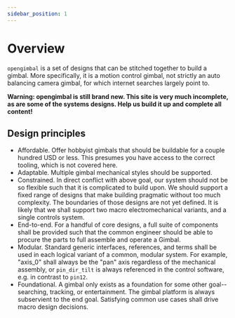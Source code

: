 ```yaml
---
sidebar_position: 1
---
```


# Overview

`opengimbal` is a set of designs that can be stitched together
to build a gimbal. More specifically, it is a motion control gimbal, not strictly
an auto balancing camera gimbal, for which internet searches largely point to.

**Warning: opengimbal is still brand new. This site is very much incomplete, as are some of the systems designs. Help us build it up and complete all content!**

## Design principles

- Affordable. Offer hobbyist gimbals that should be buildable for a couple hundred USD or less. This presumes you have access to the correct tooling, which is not covered here.
- Adaptable. Multiple gimbal mechanical styles should be supported.
- Constrained. In direct conflict with above goal, our system should not be so flexible such that it is complicated to build upon. We should support a fixed range of designs that make building pragmatic without too much complexity. The boundaries of those designs are not yet defined. It is likely that we shall support two macro electromechanical variants, and a single controls system.
- End-to-end. For a handful of core designs, a full suite of components shall be provided such that the common engineer should be able to procure the parts to full assemble and operate a Gimbal.
- Modular. Standard generic interfaces, references, and terms shall be used in each logical variant of a common, modular system. For example, "axis_0" shall always be the "pan" axis regardless of the mechanical assembly, or `pin_dir_tilt` is always referenced in the control software, e.g. in contrast to `pin12`.
- Foundational. A gimbal only exists as a foundation for some other goal--searching, tracking, or entertainment. The gimbal platform is always subservient to the end goal. Satisfying common use cases shall drive macro design decisions.
